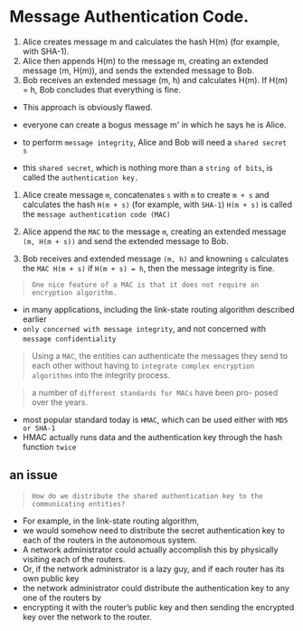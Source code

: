 # Message Authentication Code.

1. Alice creates message m and calculates the hash H(m) (for example, with SHA-1).
2. Alice then appends H(m) to the message m, creating an extended message
   (m, H(m)), and sends the extended message to Bob.
3. Bob receives an extended message (m, h) and calculates H(m). If H(m) = h,
   Bob concludes that everything is fine.

- This approach is obviously flawed.
- everyone can create a bogus message m' in which he says he is Alice.

- to perform `message integrity`, Alice and Bob will need a `shared secret s`
- this `shared secret`, which is nothing more than a `string of bits`, is called the `authentication key.`

1. Alice create message `m`, concatenates `s` with `m` to create `m + s`
   and calculates the hash `H(m + s)` (for example, with `SHA-1`)
   `H(m + s)` is called the `message authentication code (MAC)`

2. Alice append the `MAC` to the message `m`, creating an extended message `(m, H(m + s))`
   and send the extended message to Bob.

3. Bob receives and extended message `(m, h)` and knowning `s`
   calculates the `MAC H(m + s)` if `H(m + s) = h`, then the message integrity is fine.

> `One nice feature of a MAC is that it does not require an encryption algorithm.`

- in many applications, including the link-state routing algorithm described earlier
- `only concerned with message integrity`, and not concerned with `message confidentiality`

> Using a `MAC`, the entities can authenticate the messages they send to each other 
> without having to `integrate complex encryption algorithms` into the integrity process.

> a number of `different standards for MACs` have been pro- posed over the years. 
- most popular standard today is `HMAC`, which can be used either with `MD5 or SHA-1`
- HMAC actually runs data and the authentication key through the hash function `twice`


## an issue

> `How do we distribute the shared authentication key to the communicating entities?`
- For example, in the link-state routing algorithm, 
- we would somehow need to distribute the secret authentication key to each of the routers in the autonomous system.
- A network administrator could actually accomplish this by physically visiting each of the routers.
- Or, if the network administrator is a lazy guy, and if each router has its own public key
- the network administrator could distribute the authentication key to any one of the routers by 
- encrypting it with the router’s public key and then sending the encrypted key over the network to the router.

